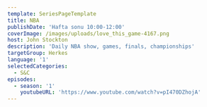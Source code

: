 ```yaml
---
template: SeriesPageTemplate
title: NBA
publishDate: 'Hafta sonu 10:00-12:00'
coverImage: /images/uploads/love_this_game-4167.png
host: John Stockton
description: 'Daily NBA show, games, finals, championships'
targetGroup: Herkes
language: '1'
selectedCategories:
  - S&C
episodes:
  - season: '1'
    youtubeURL: 'https://www.youtube.com/watch?v=pI470DZhojA'
---
```


